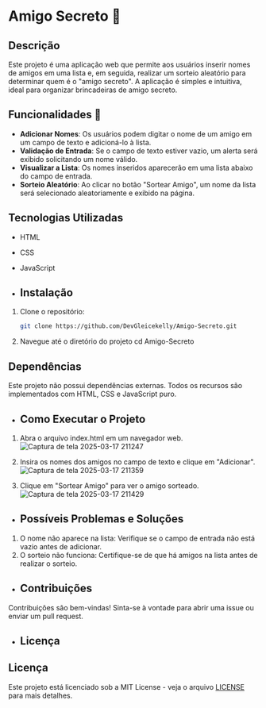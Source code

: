 # Amigo Secreto 🎉

## Descrição
Este projeto é uma aplicação web que permite aos usuários inserir nomes de amigos em uma lista e, em seguida, realizar um sorteio aleatório para determinar quem é o "amigo secreto". A aplicação é simples e intuitiva, ideal para organizar brincadeiras de amigo secreto.

## Funcionalidades 🌟
- **Adicionar Nomes**: Os usuários podem digitar o nome de um amigo em um campo de texto e adicioná-lo à lista.
- **Validação de Entrada**: Se o campo de texto estiver vazio, um alerta será exibido solicitando um nome válido.
- **Visualizar a Lista**: Os nomes inseridos aparecerão em uma lista abaixo do campo de entrada.
- **Sorteio Aleatório**: Ao clicar no botão "Sortear Amigo", um nome da lista será selecionado aleatoriamente e exibido na página.

## Tecnologias Utilizadas
- HTML
- CSS
- JavaScript

- ## Instalação
1. Clone o repositório:
   ```bash
   git clone https://github.com/DevGleicekelly/Amigo-Secreto.git
2. Navegue até o diretório do projeto
   cd Amigo-Secreto

## Dependências
Este projeto não possui dependências externas. Todos os recursos são implementados com HTML, CSS e JavaScript puro.

- ## Como Executar o Projeto
1. Abra o arquivo index.html em um navegador web.
![Captura de tela 2025-03-17 211247](https://github.com/user-attachments/assets/cd4a1fe8-5f34-4284-a8fb-af3868523bbb)
   
2. Insira os nomes dos amigos no campo de texto e clique em "Adicionar".
![Captura de tela 2025-03-17 211359](https://github.com/user-attachments/assets/70f201b1-8e4d-4e8f-a308-f2f45f75e836)

3. Clique em "Sortear Amigo" para ver o amigo sorteado.
![Captura de tela 2025-03-17 211429](https://github.com/user-attachments/assets/32f16f10-8c10-48d0-afe2-42c60a9e820a)

   
- ## Possíveis Problemas e Soluções
1. O nome não aparece na lista: Verifique se o campo de entrada não está vazio antes de adicionar.
2. O sorteio não funciona: Certifique-se de que há amigos na lista antes de realizar o sorteio.
   
- ## Contribuições
Contribuições são bem-vindas! Sinta-se à vontade para abrir uma issue ou enviar um pull request.

- ## Licença
## Licença
Este projeto está licenciado sob a MIT License - veja o arquivo [LICENSE](LICENSE) para mais detalhes.
